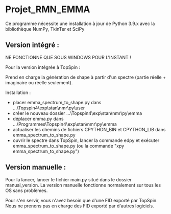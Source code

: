 # Projet_RMN_EMMA

Ce programme nécessite une installation à jour de Python 3.9.x avec la bibliothèque NumPy, TkinTer et SciPy
## Version intégré :


NE FONCTIONNE QUE SOUS WINDOWS POUR L'INSTANT !

Pour la version intégrée à TopSpin : 

Prend en charge la génération de shape à partir d'un spectre (partie réelle + imaginaire ou réelle seulement).

Installation :
- placer emma_spectrum_to_shape.py dans ...\Topspin4\exp\stan\nmr\py\user
- créer le nouveau dossier ...\Topspin4\exp\stan\nmr\py\emma
- déplacer emma.py dans  ...\Programmes\Topspin4\exp\stan\nmr\py\emma
- actualiser les chemins de fichiers CPYTHON_BIN et CPYTHON_LIB dans emma_spectrum_to_shape.py
- ouvrir le spectre dans TopSpin, lancer la commande edpy et exécuter emma_spectrum_to_shape.py (ou la commande "xpy emma_spectrum_to_shape.py")

## Version manuelle :

Pour la lancer, lancer le fichier main.py situé dans le dossier manual_version. La version manuelle fonctionne normalement sur tous les OS sans problèmes. 

Pour s'en servir, vous n'avez besoin que d'une FID exporté par TopSpin. Nous ne prenons pas en charge des FID exporté par d'autres logiciels.
